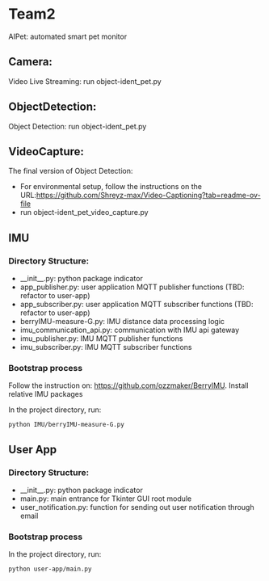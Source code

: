 # Team2
AIPet: automated smart pet monitor
## Camera:
Video Live Streaming: run object-ident_pet.py

## ObjectDetection:
Object Detection: run object-ident_pet.py

## VideoCapture:
The final version of Object Detection: 
- For environmental setup, follow the instructions on the URL:https://github.com/Shreyz-max/Video-Captioning?tab=readme-ov-file
- run object-ident_pet_video_capture.py

## IMU
### Directory Structure:
- \_\_init\_\_.py: python package indicator
- app_publisher.py: user application MQTT publisher functions (TBD: refactor to user-app) 
- app_subscriber.py: user application MQTT subscriber functions (TBD: refactor to user-app) 
- berryIMU-measure-G.py: IMU distance data processing logic
- imu_communication_api.py: communication with IMU api gateway
- imu_publisher.py: IMU MQTT publisher functions 
- imu_subscriber.py: IMU MQTT subscriber functions 

### Bootstrap process
Follow the instruction on: https://github.com/ozzmaker/BerryIMU. 
Install relative IMU packages 

In the project directory, run:

```
python IMU/berryIMU-measure-G.py
```

## User App
### Directory Structure:
- \_\_init\_\_.py: python package indicator
- main.py: main entrance for Tkinter GUI root module
- user_notification.py: function for sending out user notification through email

### Bootstrap process
In the project directory, run:

```
python user-app/main.py
```
